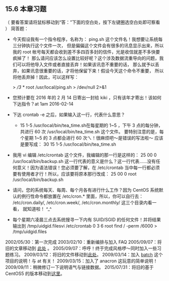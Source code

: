 ## 15.6 本章习题

（ 要看答案请将鼠标移动到“答：”下面的空白处，按下左键圈选空白处即可察看 ） 简答题：

- 今天假设我有一个指令程序，名称为： ping.sh 这个文件名！我想要让系统每三分钟执行这个文件一次， 但是偏偏这个文件会有很多的讯息显示出来，所以我的 root 帐号每天都会收到差不多四百多封的信件，光是收信就差不多快要疯掉了！ 那么请问应该怎么设置比较好呢？这个涉及数据流重导向的问题，我们可以将他导入文件或者直接丢弃！如果该讯息不重要的话， 那么就予以丢弃，如果讯息很重要的话，才将他保留下来！假设今天这个命令不重要， 所以将他丢弃掉！因此，可以这样写：

  \> */3* * root /usr/local/ping.sh > /dev/null 2>&1

- 您预计要在 2016 年的 2 月 14 日寄出一封给 kiki ，只有该年才寄出！该如何下达指令？at 1am 2016-02-14

- 下达 crontab -e 之后，如果输入这一行，代表什么意思？

  - 15 1-5 /usr/local/bin/tea_time.sh在每星期的 1~5 ，下午 3 点的每分钟，共进行 60 次 /usr/local/bin/tea_time.sh 这个文件。 要特别注意的是，每个星期 1~5 的 3 点都会进行 60 次ㄟ！很麻烦吧～是错误的写法啦～ 应该是要写成： 30 15 1-5 /usr/local/bin/tea_time.sh

- 我用 vi 编辑 /etc/crontab 这个文件，我编辑的那一行是这样的： 25 00 0 /usr/local/bin/backup.sh 这一行代表的意义是什么？这一行代表......没有任何意义！因为语法错误！您必须要了解，在 /etc/crontab 当中每一行都必须要有使用者才行！所以，应该要将原本那行改成： 25 00 0 root /usr/local/bin/backup.sh

- 请问，您的系统每天、每周、每个月各有进行什么工作？因为 CentOS 系统默认的例行性命令都放置在 /etc/cron.* 里面，所以，你可以自行去： /etc/cron.daily/, /etc/cron.week/, /etc/cron.monthly/ 这三个目录内看一看， 就知道啦！ ^_^

- 每个星期六凌晨三点去系统搜寻一下内有 SUID/SGID 的任何文件！并将结果输出到 /tmp/uidgid.filesvi /etc/crontab 0 3 6 root find / -perm /6000 > /tmp/uidgid.files

2002/05/30：第一次完成 2003/02/10：重新编排与加入 FAQ 2005/09/07：将旧的文章移动到 [此处](http://linux.vbird.org/linux_basic/0430cron/0430cron.php) 。 2005/09/07：呼呼！终于完成风格啰～同时加入一些习题练习。 2009/03/12：将旧的文件移动到[此处](http://linux.vbird.org/linux_basic/0430cron/0430cron-fc4.php)。 2009/03/14：加入 [batch](https://wizardforcel.gitbooks.io/vbird-linux-basic-4e/Text/index.html#batch) 这个项目的说明！与 at 有关！ 2009/03/15：加入了 anacron 这玩意的简单说明！ 2009/09/11：稍微修订一下说明语气与链接数据。 2015/07/31：将旧的基于 CentOS5 的版本移动到[这里](http://linux.vbird.org/linux_basic/0430cron/0430cron-centos5.php)。